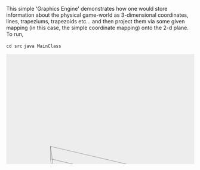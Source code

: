 This simple 'Graphics Engine' demonstrates how one would store information about the physical game-world as 3-dimensional coordinates, lines, trapeziums, trapezoids etc... and then project them via some given mapping (in this case, the simple coordinate mapping) onto the 2-d plane. To run, 

`cd src`
`java MainClass`

![Example Gif](3d-graphics-gif.gif)
